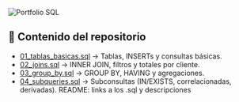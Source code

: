 ![Portfolio SQL](./banner.png)
 ## 📂 Contenido del repositorio
- [01_tablas_basicas.sql](./01_tablas_basicas.sql) → Tablas, INSERTs y consultas básicas.
- [02_joins.sql](./02_joins.sql) → INNER JOIN, filtros y totales por cliente.
- [03_group_by.sql](./03_group_by.sql) → GROUP BY, HAVING y agregaciones.
- [04_subqueries.sql](./04_subqueries.sql) → Subconsultas (IN/EXISTS, correlacionadas, derivadas).
README: links a los .sql y descripciones
